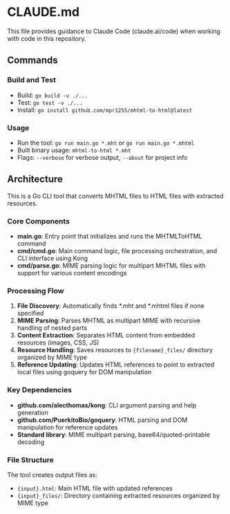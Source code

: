 # CLAUDE.md

This file provides guidance to Claude Code (claude.ai/code) when working with code in this repository.

## Commands

### Build and Test
- Build: `go build -v ./...`
- Test: `go test -v ./...`
- Install: `go install github.com/mpr1255/mhtml-to-html@latest`

### Usage
- Run the tool: `go run main.go *.mht` or `go run main.go *.mhtml`
- Built binary usage: `mhtml-to-html *.mht`
- Flags: `--verbose` for verbose output, `--about` for project info

## Architecture

This is a Go CLI tool that converts MHTML files to HTML files with extracted resources.

### Core Components

- **main.go**: Entry point that initializes and runs the MHTMLToHTML command
- **cmd/cmd.go**: Main command logic, file processing orchestration, and CLI interface using Kong
- **cmd/parse.go**: MIME parsing logic for multipart MHTML files with support for various content encodings

### Processing Flow

1. **File Discovery**: Automatically finds *.mht and *.mhtml files if none specified
2. **MIME Parsing**: Parses MHTML as multipart MIME with recursive handling of nested parts
3. **Content Extraction**: Separates HTML content from embedded resources (images, CSS, JS)
4. **Resource Handling**: Saves resources to `{filename}_files/` directory organized by MIME type
5. **Reference Updating**: Updates HTML references to point to extracted local files using goquery for DOM manipulation

### Key Dependencies

- **github.com/alecthomas/kong**: CLI argument parsing and help generation
- **github.com/PuerkitoBio/goquery**: HTML parsing and DOM manipulation for reference updates
- **Standard library**: MIME multipart parsing, base64/quoted-printable decoding

### File Structure

The tool creates output files as:
- `{input}.html`: Main HTML file with updated references
- `{input}_files/`: Directory containing extracted resources organized by MIME type